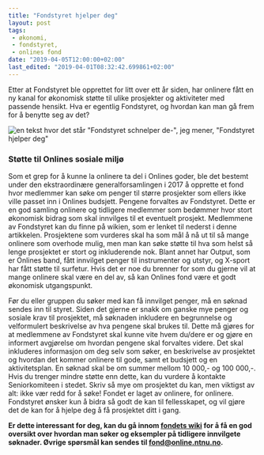 ```yaml
---
title: "Fondstyret hjelper deg"
layout: post
tags: 
 - økonomi,
 - fondstyret,
 - onlines fond
date: "2019-04-05T12:00:00+02:00"
last_edited: "2019-04-01T08:32:42.699861+02:00"
---
```

Etter at Fondstyret ble opprettet for litt over ett år siden, har onlinere fått en ny kanal for økonomisk støtte til ulike prosjekter og aktiviteter med passende hensikt. Hva er egentlig Fondstyret, og hvordan kan man gå frem for å benytte seg av det?

![en tekst hvor det står "Fondstyret schnelper de-", jeg mener, "Fondstyret hjelper deg"](https://online.ntnu.no/media/images/responsive/127a6625-22ec-4df6-9452-b4ec41df9e32.png)

### Støtte til Onlines sosiale miljø

Som et grep for å kunne la onlinere ta del i Onlines goder, ble det bestemt under den ekstraordinære generalforsamlingen i 2017 å opprette et fond hvor medlemmer kan søke om penger til større prosjekter som ellers ikke ville passet inn i Onlines budsjett. Pengene forvaltes av Fondstyret. Dette er en god samling onlinere og tidligere medlemmer som bedømmer hvor stort økonomisk bidrag som skal innvilges til et eventuelt prosjekt. Medlemmene av Fondstyret kan du finne på wikien, som er lenket til nederst i denne artikkelen. Prosjektene som vurderes skal ha som mål å nå ut til så mange onlinere som overhode mulig, men man kan søke støtte til hva som helst så lenge prosjektet er stort og inkluderende nok. Blant annet har Output, som er Onlines band, fått innvilget penger til instrumenter og utstyr, og X-sport har fått støtte til surfetur. Hvis det er noe du brenner for som du gjerne vil at mange onlinere skal være en del av, så kan Onlines fond være et godt økonomisk utgangspunkt.

Før du eller gruppen du søker med kan få innvilget penger, må en søknad sendes inn til styret. Siden det gjerne er snakk om ganske mye penger og sosiale krav til prosjektet, må søknaden inkludere en begrunnelse og velformulert beskrivelse av hva pengene skal brukes til. Dette må gjøres for at medlemmene av Fondstyret skal kunne vite hvem du/dere er og gjøre en informert avgjørelse om hvordan pengene skal forvaltes videre. Det skal inkluderes informasjon om deg selv som søker, en beskrivelse av prosjektet og hvordan det kommer onlinere til gode, samt et budsjett og en aktivitetsplan. En søknad skal be om summer mellom 10 000,- og 100 000,-. Hvis du trenger mindre støtte enn dette, kan du vurdere å kontakte Seniorkomiteen i stedet. Skriv så mye om prosjektet du kan, men viktigst av alt: ikke vær redd for å søke! Fondet er laget av onlinere, for onlinere. Fondstyret ønsker kun å bidra så godt de kan til fellesskapet, og vil gjøre det de kan for å hjelpe deg å få prosjektet ditt i gang.

**Er dette interessant for deg, kan du gå innom [fondets wiki](https://online.ntnu.no/wiki/online/info/innsikt-og-interface/onlines-fond/) for å få en god oversikt over hvordan man søker og eksempler på tidligere innvilgete søknader. Øvrige spørsmål kan sendes til fond@online.ntnu.no.**
